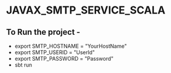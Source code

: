 # JAVAX_SMTP_SERVICE_SCALA

## To Run the project - 
- export SMTP_HOSTNAME = "YourHostName"
- export SMTP_USERID = "UserId"
- export SMTP_PASSWORD = "Password"
- sbt run
